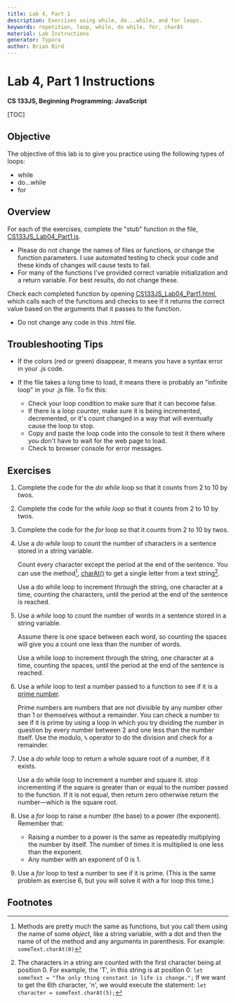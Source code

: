 ```yaml
---
title: Lab 4, Part 1
description: Exercises using while, do...while, and for loops.
keywords: repetition, loop, while, do while, for, charAt
material: Lab Instructions
generator: Typora
author: Brian Bird
---
```


<h1>Lab 4, Part 1 Instructions</h1>

**CS 133JS, Beginning Programming: JavaScript**

[TOC]

## Objective

The objective of this lab is to give you practice using the following types of loops:  

- while
- do...while
- for

## Overview

For each of the exercises, complete the "stub" function in the file, [CS133JS_Lab04_Part1.js](https://lcc-cit.github.io/CS133JS-CourseMaterials/Labs/Lab04/CS133JS_Lab04_Part1.js).

- Please do not change the names of files or functions, or change the function parameters. I use automated testing to check your code and these kinds of changes will cause tests to fail.
- For many of the functions I've provided correct variable initialization and a return variable. For best results, do not change these.

Check each completed function by opening  [CS133JS_Lab04_Part1.html](https://lcc-cit.github.io/CS133JS-CourseMaterials/Labs/Lab04/CS133JS_Lab04_Part1.html), which calls each of the functions and checks to see if it returns the correct value based on the arguments that it passes to the function.

- Do not change any code in this .html file.

## Troubleshooting Tips

- If the colors (red or green) disappear, it means you have a syntax error in your .js code.

- If the file takes a long time to load, it means there is probably an "infinite loop" in your .js file. To fix this:
  - Check your loop condition to make sure that it can become false.
  - If there is a loop counter, make sure it is being incremented, decremented, or it's count changed in a way that will eventually cause the loop to stop.
  - Copy and paste the loop code into the console to test it there where you don't have to wait for the web page to load.
  - Check to browser console for error messages.

## Exercises

1. Complete the code for the *do while* loop so that it counts from 2 to 10 by twos.

2. Complete the code for the *while loop* so that it counts from 2 to 10 by twos.

3. Complete the code for the *for* loop so that it counts from 2 to 10 by twos.

4. Use a *do while* loop to count the number of characters in a sentence stored in a string variable.

   Count every character except the period at the end of the sentence. You can use the method[^1], [charAt()](https://www.w3schools.com/jsref/jsref_charat.asp) to get a single letter from a text string[^2].

   Use a do while loop to increment through the string, one character at a time, counting the characters, until the period at the end of the sentence is reached.

5. Use a *while* loop to count the number of words in a sentence stored in a string variable.

   Assume there is one space between each word, so counting the spaces will give you a count one less than the number of words. 

   Use a while loop to increment through the string, one character at a time, counting the spaces, until the period at the end of the sentence is reached.

6. Use a *while* loop to test a number passed to a function to see if it is a [prime number](https://www.khanacademy.org/math/cc-fourth-grade-math/imp-factors-multiples-and-patterns/imp-prime-and-composite-numbers/v/prime-numbers).

   Prime numbers are numbers that are not divisible by any number other than 1 or themselves without a remainder. You can check a number to see if it is prime by using a loop in which you try dividing the number in question by every number between 2 and one less than the number itself. Use the modulo, `%` operator to do the division and check for a remainder.

7. Use a *do while* loop to return a whole square root of a number, if it exists.

   Use a do while loop to increment a number and square it. stop incrementing if the square is greater than or equal to the number passed to the function. If it is not equal, then return zero otherwise return the number&mdash;which is the square root.

8. Use a *for* loop to raise a number (the base) to a power (the exponent). Remember that:

   - Raising a number to a power is the same as repeatedly multiplying the number by itself. The number of times it is multiplied is one less than the exponent.
   - Any number with an exponent of 0 is 1.

9. Use a *for* loop to test a number to see if it is prime. (This is the same problem as exercise 6, but you will solve it with a for loop this time.)

## Footnotes


[^1]: Methods are pretty much the same as functions, but you call them using the name of some *object*, like a string variable, with a dot and then the name of of the method and any arguments in parenthesis. For example: `someText.charAt(0)`
[^2]: The characters in a string are counted with the first character being at position 0. For example, the 'T', in this string is at position 0: `let someText = "The only thing constant in life is change.";` If we want to get the 6th character, 'n', we would execute the statement: `let character = someText.charAt(5);`

